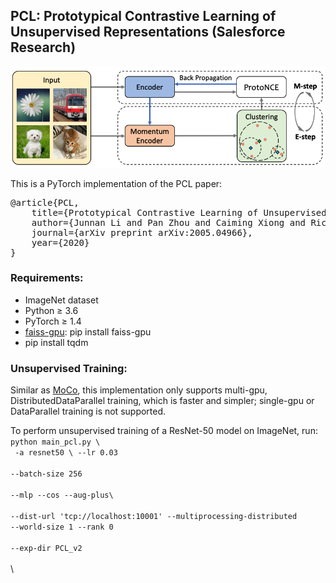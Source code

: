 ## PCL: Prototypical Contrastive Learning of Unsupervised Representations (Salesforce Research)
<img src="./img/PCL_framework.png" width="600">

This is a PyTorch implementation of the PCL paper:
<pre>
@article{PCL,
	title={Prototypical Contrastive Learning of Unsupervised Representations},
	author={Junnan Li and Pan Zhou and Caiming Xiong and Richard Socher and Steven C.H. Hoi},
	journal={arXiv preprint arXiv:2005.04966},
	year={2020}
}</pre>

### Requirements:
* ImageNet dataset
* Python ≥ 3.6
* PyTorch ≥ 1.4
* <a href="https://github.com/facebookresearch/faiss">faiss-gpu</a>: pip install faiss-gpu
* pip install tqdm

### Unsupervised Training:
Similar as <a href="https://github.com/facebookresearch/moco">MoCo</a>, this implementation only supports multi-gpu, DistributedDataParallel training, which is faster and simpler; single-gpu or DataParallel training is not supported.

To perform unsupervised training of a ResNet-50 model on ImageNet, run: \
<code>python main_pcl.py \ <br>
  -a resnet50 \ 
  --lr 0.03 \
  --batch-size 256 \
  --mlp --cos --aug-plus\	
  --dist-url 'tcp://localhost:10001' --multiprocessing-distributed --world-size 1 --rank 0 \
  --exp-dir PCL_v2\
</code>\


